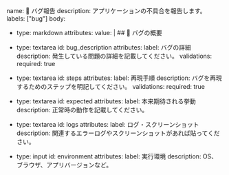 name: 🐛 バグ報告
description: アプリケーションの不具合を報告します。
labels: ["bug"]
body:
  - type: markdown
    attributes:
      value: |
        ## 🐛 バグの概要

  - type: textarea
    id: bug_description
    attributes:
      label: バグの詳細
      description: 発生している問題の詳細を記載してください。
    validations:
      required: true

  - type: textarea
    id: steps
    attributes:
      label: 再現手順
      description: バグを再現するためのステップを明記してください。
    validations:
      required: true

  - type: textarea
    id: expected
    attributes:
      label: 本来期待される挙動
      description: 正常時の動作を記載してください。

  - type: textarea
    id: logs
    attributes:
      label: ログ・スクリーンショット
      description: 関連するエラーログやスクリーンショットがあれば貼ってください。

  - type: input
    id: environment
    attributes:
      label: 実行環境
      description: OS、ブラウザ、アプリバージョンなど。
